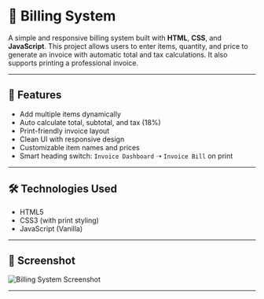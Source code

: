 # 🧾 Billing System

A simple and responsive billing system built with **HTML**, **CSS**, and **JavaScript**. This project allows users to enter items, quantity, and price to generate an invoice with automatic total and tax calculations. It also supports printing a professional invoice.

---

## 🚀 Features

- Add multiple items dynamically
- Auto calculate total, subtotal, and tax (18%)
- Print-friendly invoice layout
- Clean UI with responsive design
- Customizable item names and prices
- Smart heading switch: `Invoice Dashboard` ➝ `Invoice Bill` on print

---

## 🛠️ Technologies Used

- HTML5
- CSS3 (with print styling)
- JavaScript (Vanilla)

---

## 📸 Screenshot

![Billing System Screenshot](<img width="1241" height="683" alt="Screenshot 2025-07-28 011946" src="https://github.com/user-attachments/assets/ce16027b-95a1-443f-9296-33c3b91e77e3" />
)

---
